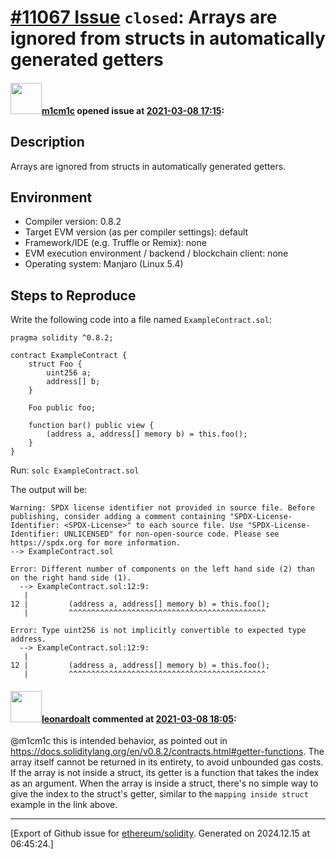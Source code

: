 # [\#11067 Issue](https://github.com/ethereum/solidity/issues/11067) `closed`: Arrays are ignored from structs in automatically generated getters

#### <img src="https://avatars.githubusercontent.com/u/11382432?u=fa6a858d4717da0a12d62fe788096cd25fb24b95&v=4" width="50">[m1cm1c](https://github.com/m1cm1c) opened issue at [2021-03-08 17:15](https://github.com/ethereum/solidity/issues/11067):

## Description

Arrays are ignored from structs in automatically generated getters.

## Environment

- Compiler version: 0.8.2
- Target EVM version (as per compiler settings): default
- Framework/IDE (e.g. Truffle or Remix): none
- EVM execution environment / backend / blockchain client: none
- Operating system: Manjaro (Linux 5.4)

## Steps to Reproduce
Write the following code into a file named `ExampleContract.sol`:
```solidity
pragma solidity ^0.8.2;

contract ExampleContract {
    struct Foo {
        uint256 a;
        address[] b;
    }
    
    Foo public foo;
    
    function bar() public view {
        (address a, address[] memory b) = this.foo();
    }
}
```
Run: `solc ExampleContract.sol`

The output will be:
```
Warning: SPDX license identifier not provided in source file. Before publishing, consider adding a comment containing "SPDX-License-Identifier: <SPDX-License>" to each source file. Use "SPDX-License-Identifier: UNLICENSED" for non-open-source code. Please see https://spdx.org for more information.
--> ExampleContract.sol

Error: Different number of components on the left hand side (2) than on the right hand side (1).
  --> ExampleContract.sol:12:9:
   |
12 |         (address a, address[] memory b) = this.foo();
   |         ^^^^^^^^^^^^^^^^^^^^^^^^^^^^^^^^^^^^^^^^^^^^

Error: Type uint256 is not implicitly convertible to expected type address.
  --> ExampleContract.sol:12:9:
   |
12 |         (address a, address[] memory b) = this.foo();
   |         ^^^^^^^^^^^^^^^^^^^^^^^^^^^^^^^^^^^^^^^^^^^^
```

#### <img src="https://avatars.githubusercontent.com/u/504195?u=ce2facd14af9fd474ebff49f0d44891f56f7500f&v=4" width="50">[leonardoalt](https://github.com/leonardoalt) commented at [2021-03-08 18:05](https://github.com/ethereum/solidity/issues/11067#issuecomment-792958085):

@m1cm1c this is intended behavior, as pointed out in https://docs.soliditylang.org/en/v0.8.2/contracts.html#getter-functions.
The array itself cannot be returned in its entirety, to avoid unbounded gas costs. If the array is not inside a struct, its getter is a function that takes the index as an argument. When the array is inside a struct, there's no simple way to give the index to the struct's getter, similar to the `mapping inside struct` example in the link above.


-------------------------------------------------------------------------------



[Export of Github issue for [ethereum/solidity](https://github.com/ethereum/solidity). Generated on 2024.12.15 at 06:45:24.]
